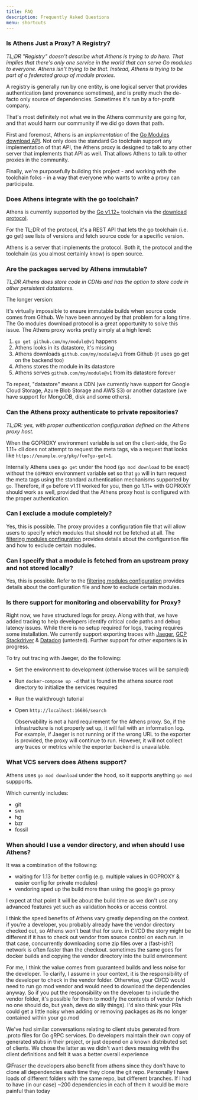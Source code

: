 ```yaml
---
title: FAQ
description: Frequently Asked Questions
menu: shortcuts
---
```


### Is Athens Just a Proxy? A Registry?

_TL;DR "Registry" doesn't describe what Athens is trying to do here. That implies that there's only one service in the world that can serve Go modules to everyone. Athens isn't trying to be that. Instead, Athens is trying to be part of a federated group of module proxies._

A registry is generally run by one entity, is one logical server that provides authentication (and provenance sometimes), and is pretty much the de-facto only source of dependencies. Sometimes it's run by a for-profit company.

That's most definitely not what we in the Athens community are going for, and that would harm our community if we did go down that path.

First and foremost, Athens is an _implementation_ of the [Go Modules download API](/intro/protocol). Not only does the standard Go toolchain support any implementation of that API, the Athens proxy is designed to talk to any other server that implements that API as well. That allows Athens to talk to other proxies in the community. 

Finally, we're purposefully building this project - and working with the toolchain folks - in a way that everyone who wants to write a proxy can participate.

### Does Athens integrate with the go toolchain?

Athens is currently supported by the [Go v1.12+](https://golang.org/dl) toolchain via the [download protocol](/intro/protocol/).

For the TL;DR of the protocol, it's a REST API that lets the go toolchain (i.e. go get) see lists of versions and fetch source code for a specific version.

Athens is a server that implements the protocol. Both it, the protocol and the toolchain (as you almost certainly know) is open source.

### Are the packages served by Athens immutable?

_TL;DR Athens does store code in CDNs and has the option to store code in other persistent datastores._

The longer version:

It's virtually impossible to ensure immutable builds when source code comes from Github. We have been annoyed by that problem for a long time. The Go modules download protocol is a great opportunity to solve this issue. The Athens proxy works pretty simply at a high level:

1. `go get github.com/my/module@v1` happens
1. Athens looks in its datastore, it's missing
1. Athens downloads `github.com/my/module@v1` from Github (it uses go get on the backend too)
1. Athens stores the module in its datastore
1. Athens serves `github.com/my/module@v1` from its datastore forever

To repeat, "datastore" means a CDN (we currently have support for Google Cloud Storage, Azure Blob Storage and AWS S3) or another datastore (we have support for MongoDB, disk and some others).

### Can the Athens proxy authenticate to private repositories?

_TL;DR: yes, with proper authentication configuration defined on the Athens proxy host._

When the GOPROXY environment variable is set on the client-side, the Go 1.11+ cli
does not attempt to request the meta tags, via a request that looks like `https://example.org/pkg/foo?go-get=1`.

Internally Athens uses `go get` under the hood (`go mod download` to be exact)
without the `GOPROXY` environment variable set so that `go` will in turn request
the meta tags using the standard authentication mechanisms supported by `go`.
Therefore, if `go` before v1.11 worked for you, then go 1.11+ with GOPROXY
should work as well, provided that the Athens proxy host is configured with the
proper authentication.

### Can I exclude a module completely?

Yes, this is possible. The proxy provides a configuration file that will allow users to specify which modules that should not be fetched at all. The [filtering modules configuration](/configuration/filter/) provides details about the configuration file and how to exclude certain modules.

### Can I specify that a module is fetched from an upstream proxy and not stored locally?

Yes, this is possible. Refer to the [filtering modules configuration](/configuration/filter/) provides details about the configuration file and how to exclude certain modules.


### Is there support for monitoring and observability for Proxy?

Right now, we have structured logs for proxy. Along with that, we have added tracing to help developers identify critical code paths and debug latency issues. While there is no setup required for logs, tracing requires some installation. We currently support exporting traces with [Jaeger](https://www.jaegertracing.io/), [GCP Stackdriver](https://cloud.google.com/stackdriver/) & [Datadog](https://docs.datadoghq.com/tracing/) (untested). Further support for other exporters is in progress.

To try out tracing with Jaeger, do the following:

- Set the environment to development (otherwise traces will be sampled)
- Run `docker-compose up -d` that is found in the athens source root directory to initialize the services required
- Run the walkthrough tutorial
- Open `http://localhost:16686/search`

    Observability is not a hard requirement for the Athens proxy. So, if the infrastructure is not properly set up, it will fail with an information log. For example, if Jaeger is not running or if the wrong URL to the exporter is provided, the proxy will continue to run. However, it will not collect any traces or metrics while the exporter backend is unavailable.

### What VCS servers does Athens support?

Athens uses `go mod download` under the hood, so it supports anything `go mod` suppports.

Which currently includes:

- git
- svn
- hg
- bzr
- fossil

### When should I use a vendor directory, and when should I use Athens?

 It was a combination of the following:

- waiting for 1.13 for better config (e.g. multiple values in GOPROXY & easier config for private modules)
- vendoring sped up the build more than using the google go proxy


 I expect at that point it will be about the build time as we don't use any advanced features yet such as validation hooks or access control.

I think the speed benefits of Athens vary greatly depending on the context. if you’re a developer, you probably already have the vendor directory checked out, so Athens won’t beat that for sure. in CI/CD the story might be different if it has to check out vendor from source control on each run. in that case, concurrently downloading some zip files over a (fast-ish?) network is often faster than the checkout. sometimes the same goes for docker builds and copying the vendor directory into the build environment

 For me, I think the value comes from guaranteed builds and less noise for the developer. To clarify, I assume in your context, it is the responsibility of the developer to check in the vendor folder. Otherwise, your CI/CD would need to run go mod vendor and would need to download the dependencies anyway. So if you put the responsibility on the developer to include the vendor folder, it's possible for them to modify the contents of vendor (which no one should do, but yeah, devs do silly things). I'd also think your PRs could get a little noisy when adding or removing packages as its no longer contained within your go.mod

 We've had similar conversations relating to client stubs generated from .proto files for Go gRPC services. Do developers maintain their own copy of generated stubs in their project, or just depend on a known distributed set of clients. We chose the latter as we didn't want devs messing with the client definitions and felt it was a better overall experience

 @Fraser the developers also benefit from athens since they don't have to clone all dependencies each time they clone the git repo. Personally I have loads of different folders with the same repo, but different branches. If I had to have (in our case) ~200 dependencies in each of them it would be more painful than today 


